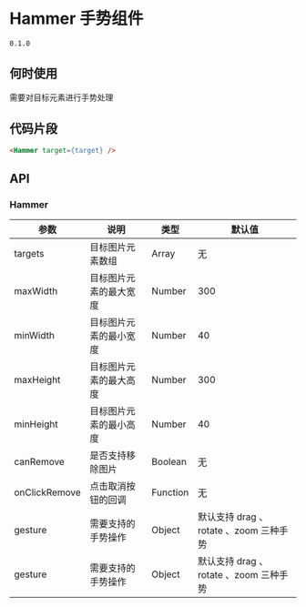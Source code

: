 # Hammer 手势组件
`0.1.0`

## 何时使用
需要对目标元素进行手势处理

## 代码片段
```html
<Hammer target={target} />
```

## API
### Hammer
| 参数 | 说明 | 类型 | 默认值 |
| --- | --- | --- | --- |
| targets | 目标图片元素数组 | Array | 无 |
| maxWidth | 目标图片元素的最大宽度 | Number | 300 |
| minWidth | 目标图片元素的最小宽度 | Number | 40 |
| maxHeight | 目标图片元素的最大高度 | Number | 300 |
| minHeight | 目标图片元素的最小高度 | Number | 40 |
| canRemove | 是否支持移除图片 | Boolean | 无 |
| onClickRemove | 点击取消按钮的回调 | Function | 无 |
| gesture | 需要支持的手势操作 | Object | 默认支持 drag 、rotate 、zoom 三种手势 |
| gesture | 需要支持的手势操作 | Object | 默认支持 drag 、rotate 、zoom 三种手势 |
